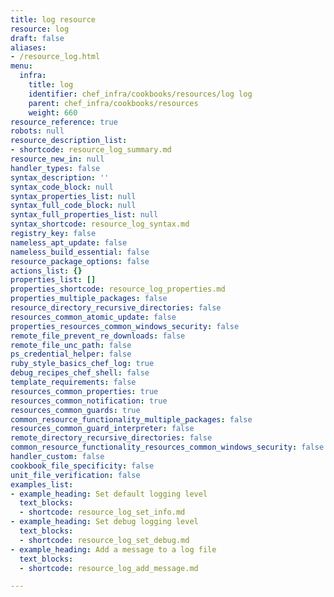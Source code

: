 ```yaml
---
title: log resource
resource: log
draft: false
aliases:
- /resource_log.html
menu:
  infra:
    title: log
    identifier: chef_infra/cookbooks/resources/log log
    parent: chef_infra/cookbooks/resources
    weight: 660
resource_reference: true
robots: null
resource_description_list:
- shortcode: resource_log_summary.md
resource_new_in: null
handler_types: false
syntax_description: ''
syntax_code_block: null
syntax_properties_list: null
syntax_full_code_block: null
syntax_full_properties_list: null
syntax_shortcode: resource_log_syntax.md
registry_key: false
nameless_apt_update: false
nameless_build_essential: false
resource_package_options: false
actions_list: {}
properties_list: []
properties_shortcode: resource_log_properties.md
properties_multiple_packages: false
resource_directory_recursive_directories: false
resources_common_atomic_update: false
properties_resources_common_windows_security: false
remote_file_prevent_re_downloads: false
remote_file_unc_path: false
ps_credential_helper: false
ruby_style_basics_chef_log: true
debug_recipes_chef_shell: false
template_requirements: false
resources_common_properties: true
resources_common_notification: true
resources_common_guards: true
common_resource_functionality_multiple_packages: false
resources_common_guard_interpreter: false
remote_directory_recursive_directories: false
common_resource_functionality_resources_common_windows_security: false
handler_custom: false
cookbook_file_specificity: false
unit_file_verification: false
examples_list:
- example_heading: Set default logging level
  text_blocks:
  - shortcode: resource_log_set_info.md
- example_heading: Set debug logging level
  text_blocks:
  - shortcode: resource_log_set_debug.md
- example_heading: Add a message to a log file
  text_blocks:
  - shortcode: resource_log_add_message.md

---
```

